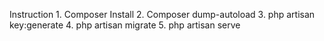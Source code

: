 Instruction
    1. Composer Install
    2. Composer dump-autoload
    3. php artisan key:generate
    4. php artisan migrate 
    5. php artisan serve

